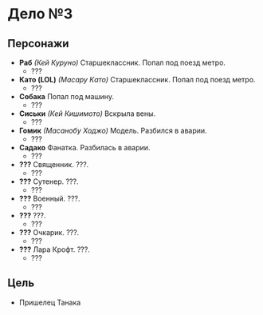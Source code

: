 # Дело №3

## Персонажи

*   **Раб**
    *(Кей Куруно)*
    Старшеклассник.
    Попал под поезд метро.
    *   ???
*   **Като (LOL)**
    *(Масару Като)*
    Старшеклассник.
    Попал под поезд метро.
    *   ???
*   **Собака**
    Попал под машину.
    *   ???
*   **Сиськи**
    *(Кей Кишимото)*
    Вскрыла вены.
    *   ???
*   **Гомик**
    *(Масанобу Ходжо)*
    Модель.
    Разбился в аварии.
    *   ???
*   **Садако**
    Фанатка.
    Разбилась в аварии.
    *   ???
*   **???**
    Священник.
    ???.
    *   ???
*   **???**
    Сутенер.
    ???.
    *   ???
*   **???**
    Военный.
    ???.
    *   ???
*   **???**
    ???.
    *   ???
*   **???**
    Очкарик.
    ???.
    *   ???
*   **???**
    Лара Крофт.
    ???.
    *   ???

## Цель

*   Пришелец Танака
